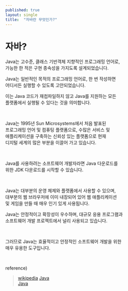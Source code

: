 ```yaml
---
published: true
layout: single
title:  "자바란 무엇인가?"
---
```


# 자바?

Java는 고수준, 클래스 기반객체 지향적인 프로그래밍 언어로,   
가능한 한 적은 구현 종속성을 가지도록 설계되었습니다. 

Java는 일반적인 목적의 프로그래밍 언어로, 한 번 작성하면  
어디서든 실행할 수 있도록 고안되었습니다.  

이는 Java 코드가 재컴파일하지 않고 Java를 지원하는 모든  
플랫폼에서 실행될 수 있다는 것을 의미합니다.  

 <br>

Java는 1995년 Sun Microsystems에서 처음 발표된  
프로그래밍 언어 및 컴퓨팅 플랫폼으로, 수많은 서비스 및  
애플리케이션을 구축하는 신뢰성 있는 플랫폼으로 현재  
디지털 세계의 많은 부분을 이끌어 가고 있습니다.  

 <br>

Java를 사용하려는 소프트웨어 개발자라면 Java 다운로드를  
위한 JDK 다운로드를 시작할 수 있습니다.  

<br>

Java는 대부분의 운영 체제와 플랫폼에서 사용할 수 있으며,  
대부분의 웹 브라우저에 이미 내장되어 있어 웹 애플리케이션  
및 게임을 만들 때 매우 인기 있게 사용됩니다.  

Java는 안정적이고 확장성이 우수하며, 대규모 응용 프로그램과  
소프트웨어 개발 프로젝트에서 널리 사용되고 있습니다.  

<br>

그러므로 Java는 효율적이고 안정적인 소프트웨어 개발을 위한  
매우 유용한 도구입니다.  

<br>

reference)  
>[wikipedia](https://en.wikipedia.org/wiki/Java_(programming_language))  
>[Java](https://www.java.com/en/download/help/whatis_java.html)  
>[Java](https://www.java.com/)  
